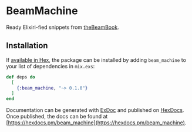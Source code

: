 # BeamMachine

Ready Elixiri-fied snippets from [theBeamBook](https://happi.github.io/theBeamBook/#_preface).


## Installation

If [available in Hex](https://hex.pm/docs/publish), the package can be installed
by adding `beam_machine` to your list of dependencies in `mix.exs`:

```elixir
def deps do
  [
    {:beam_machine, "~> 0.1.0"}
  ]
end
```

Documentation can be generated with [ExDoc](https://github.com/elixir-lang/ex_doc)
and published on [HexDocs](https://hexdocs.pm). Once published, the docs can
be found at [https://hexdocs.pm/beam_machine](https://hexdocs.pm/beam_machine).
